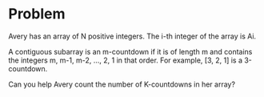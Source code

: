 # Problem

Avery has an array of N positive integers. The i-th integer of the array is Ai.

A contiguous subarray is an m-countdown if it is of length m and contains the integers m, m-1, m-2, ..., 2, 1 in that order. For example, [3, 2, 1] is a 3-countdown.

Can you help Avery count the number of K-countdowns in her array?

